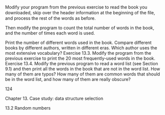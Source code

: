 Modify your program from the previous exercise to read the book you downloaded, skip over the header information at the beginning of the ﬁle, and process the rest of the words as before.

Then modify the program to count the total number of words in the book, and the number of times each word is used.

Print the number of different words used in the book. Compare different books by different authors, written in different eras. Which author uses the most extensive vocabulary? Exercise 13.3. Modify the program from the previous exercise to print the 20 most frequently-used words in the book. Exercise 13.4. Modify the previous program to read a word list (see Section 9.1) and then print all the words in the book that are not in the word list. How many of them are typos? How many of them are common words that should be in the word list, and how many of them are really obscure?

124

Chapter 13. Case study: data structure selection

13.2 Random numbers